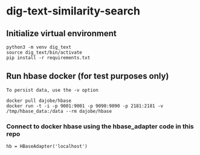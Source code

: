 # dig-text-similarity-search

## Initialize virtual environment
```
python3 -m venv dig_text
source dig_text/bin/activate
pip install -r requirements.txt
```

## Run hbase docker (for test purposes only)
`To persist data, use the -v option`
```
docker pull dajobe/hbase
docker run -t -i -p 9001:9001 -p 9090:9090 -p 2181:2181 -v /tmp/hbase_data:/data --rm dajobe/hbase
```
### Connect to docker hbase using the hbase_adapter code in this repo
```
hb = HBaseAdapter('localhost')
```